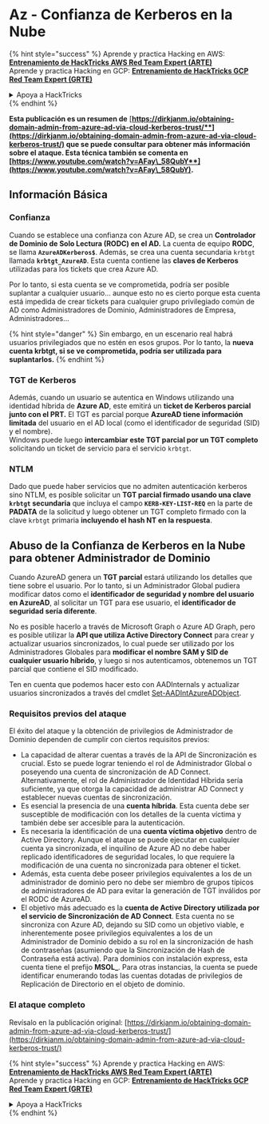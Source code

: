 # Az - Confianza de Kerberos en la Nube

{% hint style="success" %}
Aprende y practica Hacking en AWS:<img src="/.gitbook/assets/image.png" alt="" data-size="line">[**Entrenamiento de HackTricks AWS Red Team Expert (ARTE)**](https://training.hacktricks.xyz/courses/arte)<img src="/.gitbook/assets/image.png" alt="" data-size="line">\
Aprende y practica Hacking en GCP: <img src="/.gitbook/assets/image (2).png" alt="" data-size="line">[**Entrenamiento de HackTricks GCP Red Team Expert (GRTE)**<img src="/.gitbook/assets/image (2).png" alt="" data-size="line">](https://training.hacktricks.xyz/courses/grte)

<details>

<summary>Apoya a HackTricks</summary>

* ¡Revisa los [**planes de suscripción**](https://github.com/sponsors/carlospolop)!
* **Únete al** 💬 [**grupo de Discord**](https://discord.gg/hRep4RUj7f) o al [**grupo de telegram**](https://t.me/peass) o **síguenos** en **Twitter** 🐦 [**@hacktricks\_live**](https://twitter.com/hacktricks\_live)**.**
* **Comparte trucos de hacking enviando PRs a los repositorios de** [**HackTricks**](https://github.com/carlospolop/hacktricks) y [**HackTricks Cloud**](https://github.com/carlospolop/hacktricks-cloud).

</details>
{% endhint %}

**Esta publicación es un resumen de** [**https://dirkjanm.io/obtaining-domain-admin-from-azure-ad-via-cloud-kerberos-trust/**](https://dirkjanm.io/obtaining-domain-admin-from-azure-ad-via-cloud-kerberos-trust/) **que se puede consultar para obtener más información sobre el ataque. Esta técnica también se comenta en** [**https://www.youtube.com/watch?v=AFay\_58QubY**](https://www.youtube.com/watch?v=AFay\_58QubY)**.**

## Información Básica

### Confianza

Cuando se establece una confianza con Azure AD, se crea un **Controlador de Dominio de Solo Lectura (RODC) en el AD.** La cuenta de equipo **RODC**, se llama **`AzureADKerberos$`**. Además, se crea una cuenta secundaria `krbtgt` llamada **`krbtgt_AzureAD`**. Esta cuenta contiene las **claves de Kerberos** utilizadas para los tickets que crea Azure AD.

Por lo tanto, si esta cuenta se ve comprometida, podría ser posible suplantar a cualquier usuario... aunque esto no es cierto porque esta cuenta está impedida de crear tickets para cualquier grupo privilegiado común de AD como Administradores de Dominio, Administradores de Empresa, Administradores...

{% hint style="danger" %}
Sin embargo, en un escenario real habrá usuarios privilegiados que no estén en esos grupos. Por lo tanto, la **nueva cuenta krbtgt, si se ve comprometida, podría ser utilizada para suplantarlos.**
{% endhint %}

### TGT de Kerberos

Además, cuando un usuario se autentica en Windows utilizando una identidad híbrida de **Azure AD**, este emitirá un **ticket de Kerberos parcial junto con el PRT.** El TGT es parcial porque **AzureAD tiene información limitada** del usuario en el AD local (como el identificador de seguridad (SID) y el nombre).\
Windows puede luego **intercambiar este TGT parcial por un TGT completo** solicitando un ticket de servicio para el servicio `krbtgt`.&#x20;

### NTLM

Dado que puede haber servicios que no admiten autenticación kerberos sino NTLM, es posible solicitar un **TGT parcial firmado usando una clave `krbtgt` secundaria** que incluya el campo **`KERB-KEY-LIST-REQ`** en la parte de **PADATA** de la solicitud y luego obtener un TGT completo firmado con la clave `krbtgt` primaria **incluyendo el hash NT en la respuesta**.

## Abuso de la Confianza de Kerberos en la Nube para obtener Administrador de Dominio <a href="#abusing-cloud-kerberos-trust-to-obtain-domain-admin" id="abusing-cloud-kerberos-trust-to-obtain-domain-admin"></a>

Cuando AzureAD genera un **TGT parcial** estará utilizando los detalles que tiene sobre el usuario. Por lo tanto, si un Administrador Global pudiera modificar datos como el **identificador de seguridad y nombre del usuario en AzureAD**, al solicitar un TGT para ese usuario, el **identificador de seguridad sería diferente**.

No es posible hacerlo a través de Microsoft Graph o Azure AD Graph, pero es posible utilizar la **API que utiliza Active Directory Connect** para crear y actualizar usuarios sincronizados, lo cual puede ser utilizado por los Administradores Globales para **modificar el nombre SAM y SID de cualquier usuario híbrido**, y luego si nos autenticamos, obtenemos un TGT parcial que contiene el SID modificado.

Ten en cuenta que podemos hacer esto con AADInternals y actualizar usuarios sincronizados a través del cmdlet [Set-AADIntAzureADObject](https://aadinternals.com/aadinternals/#set-aadintazureadobject-a).

### Requisitos previos del ataque <a href="#attack-prerequisites" id="attack-prerequisites"></a>

El éxito del ataque y la obtención de privilegios de Administrador de Dominio dependen de cumplir con ciertos requisitos previos:

* La capacidad de alterar cuentas a través de la API de Sincronización es crucial. Esto se puede lograr teniendo el rol de Administrador Global o poseyendo una cuenta de sincronización de AD Connect. Alternativamente, el rol de Administrador de Identidad Híbrida sería suficiente, ya que otorga la capacidad de administrar AD Connect y establecer nuevas cuentas de sincronización.
* Es esencial la presencia de una **cuenta híbrida**. Esta cuenta debe ser susceptible de modificación con los detalles de la cuenta víctima y también debe ser accesible para la autenticación.
* Es necesaria la identificación de una **cuenta víctima objetivo** dentro de Active Directory. Aunque el ataque se puede ejecutar en cualquier cuenta ya sincronizada, el inquilino de Azure AD no debe haber replicado identificadores de seguridad locales, lo que requiere la modificación de una cuenta no sincronizada para obtener el ticket.
* Además, esta cuenta debe poseer privilegios equivalentes a los de un administrador de dominio pero no debe ser miembro de grupos típicos de administradores de AD para evitar la generación de TGT inválidos por el RODC de AzureAD.
* El objetivo más adecuado es la **cuenta de Active Directory utilizada por el servicio de Sincronización de AD Connect**. Esta cuenta no se sincroniza con Azure AD, dejando su SID como un objetivo viable, e inherentemente posee privilegios equivalentes a los de un Administrador de Dominio debido a su rol en la sincronización de hash de contraseñas (asumiendo que la Sincronización de Hash de Contraseña está activa). Para dominios con instalación express, esta cuenta tiene el prefijo **MSOL\_**. Para otras instancias, la cuenta se puede identificar enumerando todas las cuentas dotadas de privilegios de Replicación de Directorio en el objeto de dominio.

### El ataque completo <a href="#the-full-attack" id="the-full-attack"></a>

Revísalo en la publicación original: [https://dirkjanm.io/obtaining-domain-admin-from-azure-ad-via-cloud-kerberos-trust/](https://dirkjanm.io/obtaining-domain-admin-from-azure-ad-via-cloud-kerberos-trust/)

{% hint style="success" %}
Aprende y practica Hacking en AWS:<img src="/.gitbook/assets/image.png" alt="" data-size="line">[**Entrenamiento de HackTricks AWS Red Team Expert (ARTE)**](https://training.hacktricks.xyz/courses/arte)<img src="/.gitbook/assets/image.png" alt="" data-size="line">\
Aprende y practica Hacking en GCP: <img src="/.gitbook/assets/image (2).png" alt="" data-size="line">[**Entrenamiento de HackTricks GCP Red Team Expert (GRTE)**<img src="/.gitbook/assets/image (2).png" alt="" data-size="line">](https://training.hacktricks.xyz/courses/grte)

<details>

<summary>Apoya a HackTricks</summary>

* ¡Revisa los [**planes de suscripción**](https://github.com/sponsors/carlospolop)!
* **Únete al** 💬 [**grupo de Discord**](https://discord.gg/hRep4RUj7f) o al [**grupo de telegram**](https://t.me/peass) o **síguenos** en **Twitter** 🐦 [**@hacktricks\_live**](https://twitter.com/hacktricks\_live)**.**
* **Comparte trucos de hacking enviando PRs a los repositorios de** [**HackTricks**](https://github.com/carlospolop/hacktricks) y [**HackTricks Cloud**](https://github.com/carlospolop/hacktricks-cloud).

</details>
{% endhint %}

